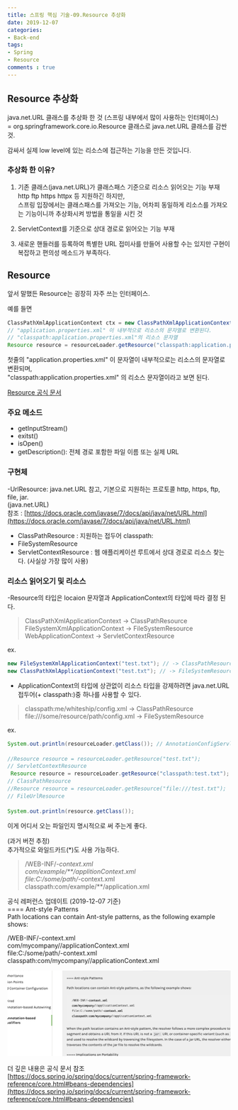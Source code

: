 ```yaml
---
title: 스프링 핵심 기술-09.Resource 추상화
date: 2019-12-07
categories:
- Back-end
tags:
- Spring 
- Resource
comments : true
---
```


## Resource 추상화
java.net.URL 클래스를 추상화 한 것 (스프링 내부에서 많이 사용하는 인터페이스)       
= org.springframework.core.io.Resource 클래스로 java.net.URL 클래스를 감싼 것.        

감싸서 실제 low level에 있는 리소스에 접근하는 기능을 만든 것입니다.     


### 추상화 한 이유?
1. 기존 클래스(java.net.URL)가 클래스패스 기준으로 리소스 읽어오는 기능 부재     
http ftp https httpx 등 지원하긴 하지만,      
스프링 입장에서는 클래스패스를 가져오는 기능, 어차피 동일하게 리소스를 가져오는 기능이니까 추상화시켜 방법을 통일을 시킨 것        

2. ServletContext를 기준으로 상대 경로로 읽어오는 기능 부재      

3. 새로운 핸들러를 등록하여 특별한 URL 접미사를 만들어 사용할 수는 있지만 구현이 복잡하고 편의성 메소드가 부족하다.      


## Resource
앞서 말했든 Resource는 굉장히 자주 쓰는 인터페이스.           

예를 들면        
```java
ClassPathXmlApplicationContext ctx = new ClassPathXmlApplicationContext("application.properties.xml") 
// "application.properties.xml" 이 내부적으로 리소스의 문자열로 변환된다. 
// "classpath:application.properties.xml"의 리소스 문자열
Resource resource = resourceLoader.getResource("classpath:application.properties.xml");
```
첫줄의 "application.properties.xml" 이 문자열이 내부적으로는 리소스의 문자열로 변환되며,             
"classpath:application.properties.xml" 의 리소스 문자열이라고 보면 된다.        


[Resource 공식 문서](https://docs.spring.io/spring-framework/docs/current/javadoc-api/org/springframework/core/io/Resource.html)    

### 주요 메소드
- getInputStream()      
- exitst()         
- isOpen()      
- getDescription(): 전체 경로 포함한 파일 이름 또는 실제 URL      


### 구현체
-UrlResource: java.net.URL 참고, 기본으로 지원하는 프로토콜 http, https, ftp, file, jar.      
(java.net.URL)      
참조 : [https://docs.oracle.com/javase/7/docs/api/java/net/URL.html](https://docs.oracle.com/javase/7/docs/api/java/net/URL.html)        

- ClassPathResource : 지원하는 접두어 classpath:   
- FileSystemResource               
- ServletContextResource : 웹 애플리케이션 루트에서 상대 경로로 리소스 찾는다. (사실상 가장 많이 사용)          

### 리소스 읽어오기 및 리소스 
-Resource의 타입은 locaion 문자열과 ApplicationContext의 타입에 따라 결정 된다.        
>ClassPathXmlApplicationContext -> ClassPathResource              
FileSystemXmlApplicationContext -> FileSystemResource          
WebApplicationContext -> ServletContextResource                   

ex.
```java
new FileSystemXmlApplicationContext("test.txt"); // -> ClassPathResource
new ClassPathXmlApplicationContext("test.txt"); // -> FileSystemResource
```

- ApplicationContext의 타입에 상관없이 리소스 타입을 강제하려면 java.net.URL 접두어(+ classpath:)중 하나를 사용할 수 있다.         
>classpath:me/whiteship/config.xml -> ClassPathResource                     
file:///some/resource/path/config.xml -> FileSystemResource        

ex.
```java
System.out.println(resourceLoader.getClass()); // AnnotationConfigServletWebServerApplicationContext

//Resource resource = resourceLoader.getResource("test.txt");
// ServletContextResource
 Resource resource = resourceLoader.getResource("classpath:test.txt");
// ClassPathResource
//Resource resource = resourceLoader.getResource("file:///test.txt");
// FileUrlResource

System.out.println(resource.getClass());
```
이게 어디서 오는 파일인지 명시적으로 써 주는게 좋다.


(과거 버전 추정)       
추가적으로 와일드카드(*)도 사용 가능하다.     

>/WEB-INF/*-context.xml         
com/example/**/applitionContext.xml        
file:C:/some/path/*-context.xml        
classpath:com/example/**/application.xml       

공식 레퍼런스 업데이트 (2019-12-07 기준)      
==== Ant-style Patterns           
Path locations can contain Ant-style patterns, as the following example shows:        

/WEB-INF/-context.xml          
com/mycompany//applicationContext.xml         
file:C:/some/path/-context.xml        
classpath:com/mycompany//applicationContext.xml       

![readme](https://github.com/jaeuk2274/jaeuk2274.github.io/blob/master/_posts/img/%EC%8A%A4%ED%94%84%EB%A7%81%20%ED%94%84%EB%A0%88%EC%9E%84%EC%9B%8C%ED%81%AC%20%ED%95%B5%EC%8B%AC%20%EA%B8%B0%EC%88%A0/8.Ant%20Style.png?raw=true)


더 깊은 내용은 공식 문서 참조  
[https://docs.spring.io/spring/docs/current/spring-framework-reference/core.html#beans-dependencies](https://docs.spring.io/spring/docs/current/spring-framework-reference/core.html#beans-dependencies)







